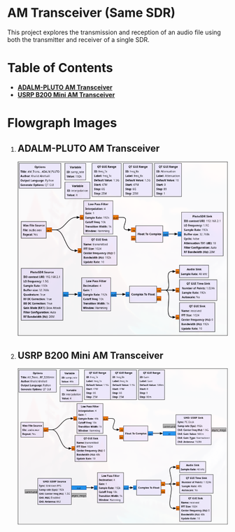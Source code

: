 # AM Transceiver (Same SDR)

This project explores the transmission and reception of an audio file using both the transmitter and receiver of a single SDR.

# Table of Contents
- **[ADALM-PLUTO AM Transceiver](GNU-Radio-Files_ADALM-PLUTO)**
- **[USRP B200 Mini AM Transceiver](GNU-Radio-Files_USRP-B200mini)**

# Flowgraph Images

1. ## ADALM-PLUTO AM Transceiver  
   ![ADALM-PLUTO AM Transceiver](Images/ADALM-PLUTO-AM-Transceiver.png)

2. ## USRP B200 Mini AM Transceiver  
   ![USRP B200 Mini AM Transceiver](Images/USRP-B200mini-AM-Transceiver.png)
